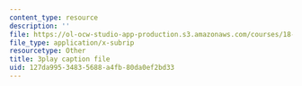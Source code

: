 ```yaml
---
content_type: resource
description: ''
file: https://ol-ocw-studio-app-production.s3.amazonaws.com/courses/18-06-linear-algebra-spring-2010/127da99534835688a4fb80da0ef2bd33_vF7eyJ2g3kU.vtt
file_type: application/x-subrip
resourcetype: Other
title: 3play caption file
uid: 127da995-3483-5688-a4fb-80da0ef2bd33
---
```


